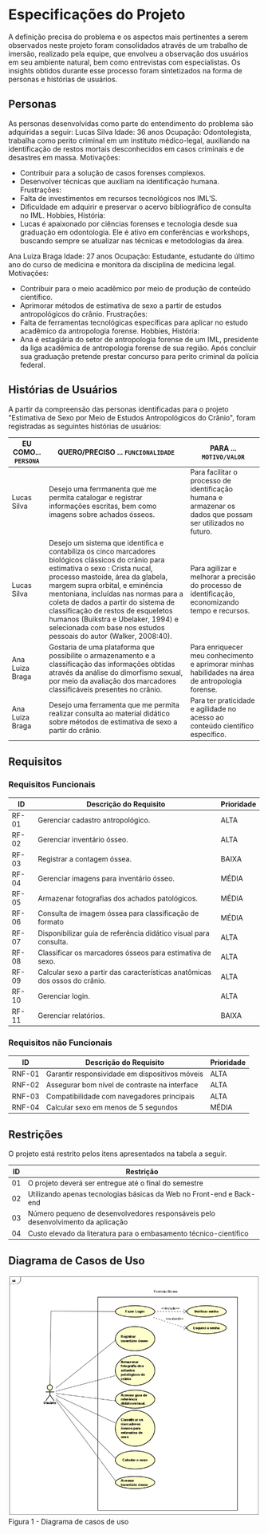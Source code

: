 # Especificações do Projeto

A definição precisa do problema e os aspectos mais pertinentes a serem observados neste projeto foram consolidados através de um trabalho de imersão, realizado pela equipe, que envolveu a observação dos usuários em seu ambiente natural, bem como entrevistas com especialistas. Os insights obtidos durante esse processo foram sintetizados na forma de personas e histórias de usuários.

## Personas

As personas desenvolvidas como parte do entendimento do problema são adquiridas a seguir:
Lucas Silva
Idade: 36 anos
Ocupação: Odontolegista, trabalha como perito criminal em um instituto médico-legal, auxiliando na identificação de restos mortais desconhecidos em casos criminais e de desastres em massa.
Motivações: 
- Contribuir para a solução de casos forenses complexos.
- Desenvolver técnicas que auxiliam na identificação humana.
Frustrações:
- Falta de investimentos em recursos tecnológicos nos IML’S.
- Dificuldade em adquirir e preservar o acervo bibliográfico de consulta no IML.
Hobbies, História:
- Lucas é apaixonado por ciências forenses e tecnologia desde sua graduação em odontologia. Ele é ativo em conferências e workshops, buscando sempre se atualizar nas técnicas e metodologias da área.

Ana Luiza Braga
Idade: 27 anos
Ocupação: Estudante, estudante do último ano do curso de medicina e monitora da disciplina de medicina legal.
Motivações: 
- Contribuir para o meio acadêmico por meio de produção de conteúdo científico.
- Aprimorar métodos de estimativa de sexo a partir de estudos antropológicos do crânio.
Frustrações:
- Falta de ferramentas tecnológicas específicas para aplicar no estudo acadêmico da antropologia forense.
Hobbies, História:
- Ana é estagiária do setor de antropologia forense de um IML, presidente da liga acadêmica de antropologia forense de sua região. Após concluir sua graduação pretende prestar concurso para perito criminal da polícia federal.


## Histórias de Usuários

A partir da compreensão das personas identificadas para o projeto "Estimativa de Sexo por Meio de Estudos Antropológicos do Crânio", foram registradas as seguintes histórias de usuários:

|EU COMO... `PERSONA`| QUERO/PRECISO ... `FUNCIONALIDADE` |PARA ... `MOTIVO/VALOR`                 |
|--------------------|------------------------------------|----------------------------------------|
|Lucas Silva         | Desejo uma ferrmanenta que me permita catalogar e registrar informações escritas, bem como imagens sobre achados ósseos. | Para facilitar o processo de identificação humana e armazenar os dados que possam ser utilizados no futuro. |
|Lucas Silva  |Desejo um sistema que identifica e contabiliza os cinco marcadores biológicos  clássicos do crânio para estimativa o sexo : Crista nucal, processo mastoide, área da glabela, margem supra orbital, e eminência mentoniana, incluídas nas normas para a coleta de dados a partir do sistema de classificação de restos de esqueletos humanos (Buikstra e Ubelaker, 1994) e selecionada com base nos estudos pessoais do autor (Walker, 2008:40). | Para agilizar e melhorar a precisão do processo de identificação, economizando tempo e recursos. |
|Ana Luiza Braga  | Gostaria de uma plataforma que possibilite o armazenamento e a classificação das informações obtidas através da análise do dimorfismo sexual, por meio da avaliação dos marcadores classificáveis presentes no crânio. | Para enriquecer meu conhecimento e aprimorar minhas habilidades na área de antropologia forense. |
|Ana Luiza Braga  | Desejo uma ferramenta que me permita realizar consulta ao material didático sobre métodos de estimativa de sexo a partir do crânio. | Para ter praticidade e agilidade no acesso ao conteúdo científico específico. |

## Requisitos

### Requisitos Funcionais

|ID    | Descrição do Requisito  | Prioridade |
|------|-----------------------------------------|----|
|RF-01| Gerenciar cadastro antropológico. | ALTA | 
|RF-02| Gerenciar inventário ósseo.  | ALTA |
|RF-03| Registrar a contagem óssea.  | BAIXA |
|RF-04| Gerenciar imagens para inventário ósseo.  | MÉDIA |
|RF-05| Armazenar fotografias dos achados patológicos.  | MÉDIA |
|RF-06| Consulta de imagem óssea para classificação de formato| MÉDIA |
|RF-07| Disponibilizar guia de referência didático visual para consulta.   | ALTA |
|RF-08| Classificar os marcadores ósseos para estimativa de sexo.  | ALTA |
|RF-09| Calcular sexo a partir das características anatômicas dos ossos do crânio.   | ALTA |
|RF-10| Gerenciar login.   | ALTA |
|RF-11| Gerenciar relatórios.   | BAIXA |

### Requisitos não Funcionais

|ID     | Descrição do Requisito  |Prioridade |
|-------|-------------------------|----|
|RNF-01| Garantir responsividade em dispositivos móveis | ALTA | 
|RNF-02| Assegurar bom nível de contraste na interface |  ALTA | 
|RNF-03| Compatibilidade com navegadores principais |  ALTA | 
|RNF-04| Calcular sexo em menos de 5 segundos |  MÉDIA | 

## Restrições

O projeto está restrito pelos itens apresentados na tabela a seguir.

|ID| Restrição                                             |
|--|-------------------------------------------------------|
|01| O projeto deverá ser entregue até o final do semestre |
|02| Utilizando apenas tecnologias básicas da Web no Front-end e Back-end |
|03| Número pequeno de desenvolvedores responsáveis pelo desenvolvimento da aplicação |
|04| Custo elevado da literatura para o embasamento técnico-científico |

## Diagrama de Casos de Uso

<img src="https://github.com/ICEI-PUC-Minas-PMV-ADS/pmv-ads-2023-2-e2-proj-int-t6-forensic-bones/blob/2a1235e7c27d3aad72af8fa19531220bea321696/docs/img/User's%20case%20diagram.png">
Figura 1 - Diagrama de casos de uso
